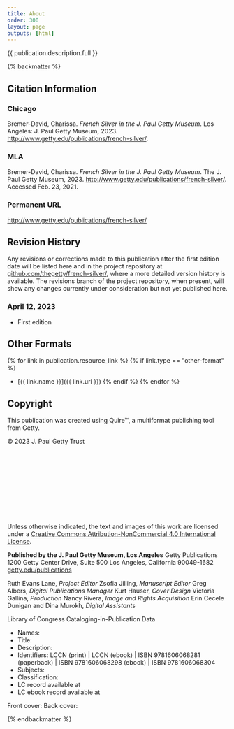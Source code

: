 ```yaml
---
title: About
order: 300
layout: page
outputs: [html]
---
```


{{ publication.description.full }}

{% backmatter %}

## Citation Information

### Chicago

Bremer-David, Charissa. *French Silver in the J. Paul Getty Museum*. Los Angeles: J. Paul Getty Museum, 2023. http://www.getty.edu/publications/french-silver/.

### MLA
Bremer-David, Charissa. *French Silver in the J. Paul Getty Museum*. The J. Paul Getty Museum, 2023. http://www.getty.edu/publications/french-silver/. Accessed <span class="cite-current-date">Feb. 23, 2021</span>.

### Permanent URL

http://www.getty.edu/publications/french-silver/

## Revision History

Any revisions or corrections made to this publication after the first edition date will be listed here and in the project repository at [github.com/thegetty/french-silver/](https://github.com/thegetty/french-silver/), where a more detailed version history is available. The revisions branch of the project repository, when present, will show any changes currently under consideration but not yet published here.

### April 12, 2023

  - First edition

## Other Formats

{% for link in publication.resource_link %}
{% if link.type == "other-format" %}
- [{{ link.name }}]({{ link.url }})
{% endif %}
{% endfor %}

## Copyright

This publication was created using Quire™, a multiformat publishing tool from Getty.

© 2023 J. Paul Getty Trust


<svg class="quire-copyright__icon">
<switch>
  <use xlink:href="#cc"></use>
</switch>
<switch>
  <use xlink:href="#cc-by"></use>
</switch>
<switch>
  <use xlink:href="#cc-by-nc"></use>
  <foreignObject width="135" height="30">
      <img src="../img/icons/cc-by-nc.png" alt="CC BY-NC" />
  </foreignObject>
</switch>
</svg>


Unless otherwise indicated, the text and images of this work are licensed under a [Creative Commons Attribution-NonCommercial 4.0 International License](https://creativecommons.org/licenses/by-nc/4.0/).

**Published by the J. Paul Getty Museum, Los Angeles**
Getty Publications
1200 Getty Center Drive, Suite 500
Los Angeles, California 90049-1682
[getty.edu/publications](http://www.getty.edu/publications/)

Ruth Evans Lane, *Project Editor*
Zsofia Jilling, *Manuscript Editor*
Greg Albers, *Digital Publications Manager*
Kurt Hauser, *Cover Design*
Victoria Gallina, *Production*
Nancy Rivera, *Image and Rights Acquisition*
Erin Cecele Dunigan and Dina Murokh, *Digital Assistants*

<div class="cip-data">

Library of Congress Cataloging-in-Publication Data

- Names:
- Title:
- Description:
- Identifiers: LCCN  (print) | LCCN (ebook) | ISBN
   9781606068281 (paperback) | ISBN 9781606068298 (ebook) | ISBN
   9781606068304
- Subjects:
- Classification:
- LC record available at
- LC ebook record available at

</div>

Front cover:
Back cover:

{% endbackmatter %}
